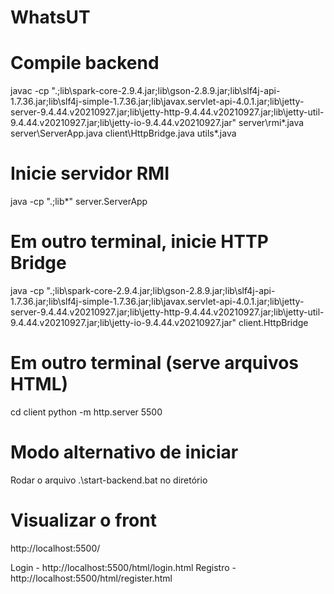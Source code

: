 # WhatsUT

# Compile backend
javac -cp ".;lib\spark-core-2.9.4.jar;lib\gson-2.8.9.jar;lib\slf4j-api-1.7.36.jar;lib\slf4j-simple-1.7.36.jar;lib\javax.servlet-api-4.0.1.jar;lib\jetty-server-9.4.44.v20210927.jar;lib\jetty-http-9.4.44.v20210927.jar;lib\jetty-util-9.4.44.v20210927.jar;lib\jetty-io-9.4.44.v20210927.jar" server\rmi\*.java server\ServerApp.java client\HttpBridge.java utils\*.java

# Inicie servidor RMI
java -cp ".;lib\*" server.ServerApp

# Em outro terminal, inicie HTTP Bridge
java -cp ".;lib\spark-core-2.9.4.jar;lib\gson-2.8.9.jar;lib\slf4j-api-1.7.36.jar;lib\slf4j-simple-1.7.36.jar;lib\javax.servlet-api-4.0.1.jar;lib\jetty-server-9.4.44.v20210927.jar;lib\jetty-http-9.4.44.v20210927.jar;lib\jetty-util-9.4.44.v20210927.jar;lib\jetty-io-9.4.44.v20210927.jar" client.HttpBridge

# Em outro terminal (serve arquivos HTML)
cd client
python -m http.server 5500

# Modo alternativo de iniciar
Rodar o arquivo .\start-backend.bat no diretório

# Visualizar o front
http://localhost:5500/

Login - http://localhost:5500/html/login.html
Registro - http://localhost:5500/html/register.html
